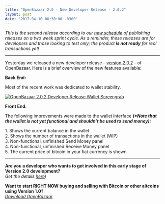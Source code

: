 ```yaml
---
title: "OpenBazaar 2.0 - New Developer Release - 2.0.2" 
layout: post
date: '2017-04-10 00:30:00 -0300'
---
```

        
_This is the second release according to our [new schedule](https://blog.openbazaar.org/new-version-2-0-development-release-schedule/) of publishing releases on a two week sprint cycle. As a reminder, these releases are for developers and those looking to test only; the product **is not ready** for real transactions yet!_

* * *

Yesterday we released a new developer release – [version 2.0.2](https://github.com/OpenBazaar/openbazaar-desktop/releases/tag/v2.0.2) – of OpenBazaar. Here is a brief overview of the new features available:

**Back End:**

Most of the recent work was dedicated to wallet stability.

[![OpenBazaar 2.0.2 Developer Release Wallet Screengrab](OpenBazaar-2.0.2-Developer-Release-Wallet-Screengrab.png)](https://blog.openbazaar.org/wp-content/uploads/2017/04/OpenBazaar-2.0.2-Developer-Release-Wallet-Screengrab.png)

**Front End:**

The following improvements were made to the wallet interface _**(*Note that the wallet is not yet functional and shouldn’t be used to send money):**_

1\. Shows the current balance in the wallet  
2\. Shows the number of transactions in the wallet (WIP)  
3\. Non-functional, unfinished Send Money panel  
4\. Non-functional, unfinished Receive Money panel  
5\. The current price of bitcoin in your fiat currency is shown

* * *

**Are you a developer who wants to get involved in this early stage of Version 2.0 development?**  
_Get the details [here](https://blog.openbazaar.org/milestone-1-developer-release-for-openbazaar-2-0/#.WJuWRxIrLOR)!_

**Want to start RIGHT NOW buying and selling with Bitcoin or other altcoins using Version 1.0?**  
_[Download OpenBazaar](http://openbazaar.org/)_